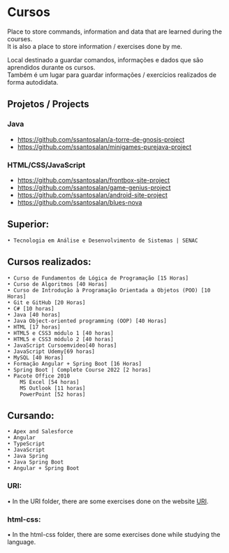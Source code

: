 # Cursos
 <p>Place to store commands, information and data that are learned during the courses.<br>
 It is also a place to store information / exercises done by me.</p>

 <p>Local destinado a guardar comandos, informações e dados que são aprendidos durante os cursos.<br>
 Também é um lugar para guardar informações / exercícios realizados de forma autodidata.</p> 

## Projetos / Projects

### Java 
- https://github.com/ssantosalan/a-torre-de-gnosis-project
- https://github.com/ssantosalan/minigames-purejava-project

### HTML/CSS/JavaScript
- https://github.com/ssantosalan/frontbox-site-project
- https://github.com/ssantosalan/game-genius-project
- https://github.com/ssantosalan/android-site-project
- https://github.com/ssantosalan/blues-nova

## Superior:
    • Tecnologia em Análise e Desenvolvimento de Sistemas | SENAC

## Cursos realizados:

    • Curso de Fundamentos de Lógica de Programação [15 Horas]
    • Curso de Algoritmos [40 Horas]
    • Curso de Introdução à Programação Orientada a Objetos (POO) [10 Horas]
    • Git e GitHub [20 Horas]
    • C# [10 horas]
    • Java [40 horas]
    • Java Object-oriented programming (OOP) [40 Horas]
    • HTML [17 horas]
    • HTML5 e CSS3 módulo 1 [40 horas]
    • HTML5 e CSS3 módulo 2 [40 horas]
    • JavaScript Cursoemvideo[40 horas]
    • JavaScript Udemy[69 horas]
    • MySQL [40 Horas]
    • Formação Angular + Spring Boot [16 Horas]
    • Spring Boot | Complete Course 2022 [2 horas]
    • Pacote Office 2010 
        MS Excel [54 horas]
        MS Outlook [11 horas]
        PowerPoint [52 horas]

## Cursando: 
    • Apex and Salesforce  
    • Angular
    • TypeScript
    • JavaScript
    • Java Spring
    • Java Spring Boot
    • Angular + Spring Boot
    

### URI:

<p>• In the URI folder, there are some exercises done on the website <a href="https://www.urionlinejudge.com.br">URI</a>.</p>

### html-css:

<p>• In the html-css folder, there are some exercises done while studying the language.</p>
    
